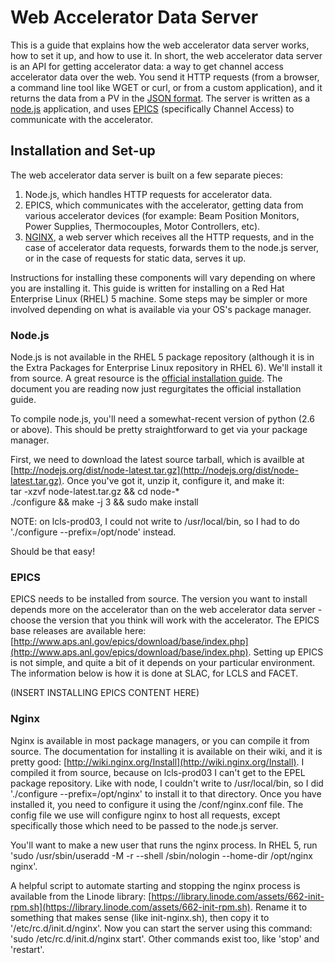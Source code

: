 # Web Accelerator Data Server
This is a guide that explains how the web accelerator data server works, how to set it up, and how to use it.  In short, the web accelerator data server is an API for getting accelerator data: a way to get channel access accelerator data over the web.  You send it HTTP requests (from a browser, a command line tool like WGET or curl, or from a custom application), and it returns the data from a PV in the [JSON format](http://www.json.org "JSON format").  The server is written as a [node.js](http://nodejs.org "node.js") application, and uses [EPICS](http://www.aps.anl.gov/epics/ "EPICS") (specifically Channel Access) to communicate with the accelerator. 

## Installation and Set-up
The web accelerator data server is built on a few separate pieces:
1.	Node.js, which handles HTTP requests for accelerator data.
2.	EPICS, which communicates with the accelerator, getting data from various accelerator devices (for example: Beam Position Monitors, Power Supplies, Thermocouples, Motor Controllers, etc).
3.	[NGINX](http://nginx.org "NGINX"), a web server which receives all the HTTP requests, and in the case of accelerator data requests, forwards them to the node.js server, or in the case of requests for static data, serves it up.

Instructions for installing these components will vary depending on where you are installing it.  This guide is written for installing on a Red Hat Enterprise Linux (RHEL) 5 machine.  Some steps may be simpler or more involved depending on what is available via your OS's package manager.

### Node.js
Node.js is not available in the RHEL 5 package repository (although it is in the Extra Packages for Enterprise Linux repository in RHEL 6).  We'll install it from source.  A great resource is the [official installation guide](https://github.com/joyent/node/wiki/Installation "Official Installation Guide").  The document you are reading now just regurgitates the official installation guide.

To compile node.js, you'll need a somewhat-recent version of python (2.6 or above).  This should be pretty straightforward to get via your package manager.  

First, we need to download the latest source tarball, which is availble at [http://nodejs.org/dist/node-latest.tar.gz](http://nodejs.org/dist/node-latest.tar.gz).  Once you've got it, unzip it, configure it, and make it:   
	tar -xzvf node-latest.tar.gz && cd node-*   
	./configure && make -j 3 && sudo make install

NOTE: on lcls-prod03, I could not write to /usr/local/bin, so I had to do './configure --prefix=/opt/node' instead.

Should be that easy!

### EPICS
EPICS needs to be installed from source.  The version you want to install depends more on the accelerator than on the web accelerator data server - choose the version that you think will work with the accelerator.  The EPICS base releases are available here: [http://www.aps.anl.gov/epics/download/base/index.php](http://www.aps.anl.gov/epics/download/base/index.php).  Setting up EPICS is not simple, and quite a bit of it depends on your particular environment.  The information below is how it is done at SLAC, for LCLS and FACET.  

(INSERT INSTALLING EPICS CONTENT HERE)

### Nginx
Nginx is available in most package managers, or you can compile it from source.  The documentation for installing it is available on their wiki, and it is pretty good: [http://wiki.nginx.org/Install](http://wiki.nginx.org/Install).  I compiled it from source, because on lcls-prod03 I can't get to the EPEL package repository.  Like with node, I couldn't write to /usr/local/bin, so I did './configure --prefix=/opt/nginx' to install it to that directory.  Once you have installed it, you need to configure it using the /conf/nginx.conf file.  The config file we use will configure nginx to host all requests, except specifically those which need to be passed to the node.js server.

You'll want to make a new user that runs the nginx process.  In RHEL 5, run 'sudo /usr/sbin/useradd -M -r --shell /sbin/nologin --home-dir /opt/nginx nginx'.

A helpful script to automate starting and stopping the nginx process is available from the Linode library: [https://library.linode.com/assets/662-init-rpm.sh](https://library.linode.com/assets/662-init-rpm.sh).  Rename it to something that makes sense (like init-nginx.sh), then copy it to '/etc/rc.d/init.d/nginx'.  Now you can start the server using this command: 'sudo /etc/rc.d/init.d/nginx start'.  Other commands exist too, like 'stop' and 'restart'.


